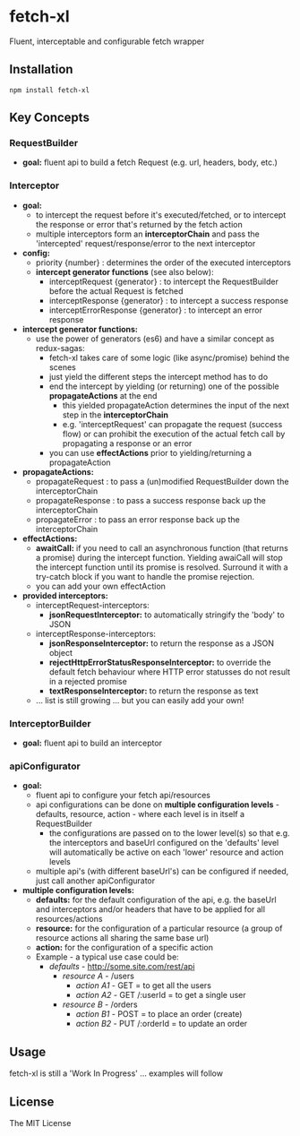 # fetch-xl
Fluent, interceptable and configurable fetch wrapper

## Installation
```
npm install fetch-xl
```

## Key Concepts

### RequestBuilder
* __goal:__ fluent api to build a fetch Request (e.g. url, headers, body, etc.)

### Interceptor
* __goal:__
  * to intercept the request before it's executed/fetched, or to intercept the response or error that's returned by the fetch action
  * multiple interceptors form an __interceptorChain__ and pass the 'intercepted' request/response/error to the next interceptor
* __config:__
  * priority {number} : determines the order of the executed interceptors
  * __intercept generator functions__ (see also below):
    * interceptRequest {generator} : to intercept the RequestBuilder before the actual Request is fetched
    * interceptResponse {generator} : to intercept a success response 
    * interceptErrorResponse {generator} : to intercept an error response
* __intercept generator functions:__
  * use the power of generators (es6) and have a similar concept as redux-sagas:
    * fetch-xl takes care of some logic (like async/promise) behind the scenes
    * just yield the different steps the intercept method has to do
    * end the intercept by yielding (or returning) one of the possible __propagateActions__ at the end
      * this yielded propagateAction determines the input of the next step in the __interceptorChain__
      * e.g. 'interceptRequest' can propagate the request (success flow) or can prohibit the execution of the actual fetch call by propagating a response or an error
    * you can use __effectActions__ prior to yielding/returning a propagateAction
* __propagateActions:__
  * propagateRequest : to pass a (un)modified RequestBuilder down the interceptorChain
  * propagateResponse : to pass a success response back up the interceptorChain
  * propagateError : to pass an error response back up the interceptorChain
* __effectActions:__
  * __awaitCall:__ if you need to call an asynchronous function (that returns a promise) during the intercept function. Yielding awaiCall will stop the intercept function until its promise is resolved. Surround it with a try-catch block if you want to handle the promise rejection.
  * you can add your own effectAction
* __provided interceptors:__
  * interceptRequest-interceptors:
    * __jsonRequestInterceptor:__ to automatically stringify the 'body' to JSON
  * interceptResponse-interceptors:
    * __jsonResponseInterceptor:__ to return the response as a JSON object
    * __rejectHttpErrorStatusResponseInterceptor:__ to override the default fetch behaviour where HTTP error statusses do not result in a rejected promise
    * __textResponseInterceptor:__ to return the response as text
  * ... list is still growing ... but you can easily add your own!

### InterceptorBuilder
* __goal:__ fluent api to build an interceptor

### apiConfigurator
* __goal:__
  * fluent api to configure your fetch api/resources
  * api configurations can be done on __multiple configuration levels__ - defaults, resource, action - where each level is in itself a RequestBuilder
    * the configurations are passed on to the lower level(s) so that e.g. the interceptors and baseUrl configured on the 'defaults' level will automatically be active on each 'lower' resource and action levels
  * multiple api's (with different baseUrl's) can be configured if needed, just call another apiConfigurator
* __multiple configuration levels:__
  * __defaults:__ for the default configuration of the api, e.g. the baseUrl and interceptors and/or headers that have to be applied for all resources/actions
  * __resource:__ for the configuration of a particular resource (a group of resource actions all sharing the same base url)
  * __action:__ for the configuration of a specific action
  * Example - a typical use case could be:
    * _defaults_ - http://some.site.com/rest/api
      * _resource A_ - /users
        * _action A1_ - GET  = to get all the users
        * _action A2_ - GET /:userId  = to get a single user
      * _resource B_ - /orders
        * _action B1_ - POST  = to place an order (create)
        * _action B2_ - PUT /:orderId  = to update an order

## Usage
fetch-xl is still a 'Work In Progress' ... examples will follow

## License
The MIT License
